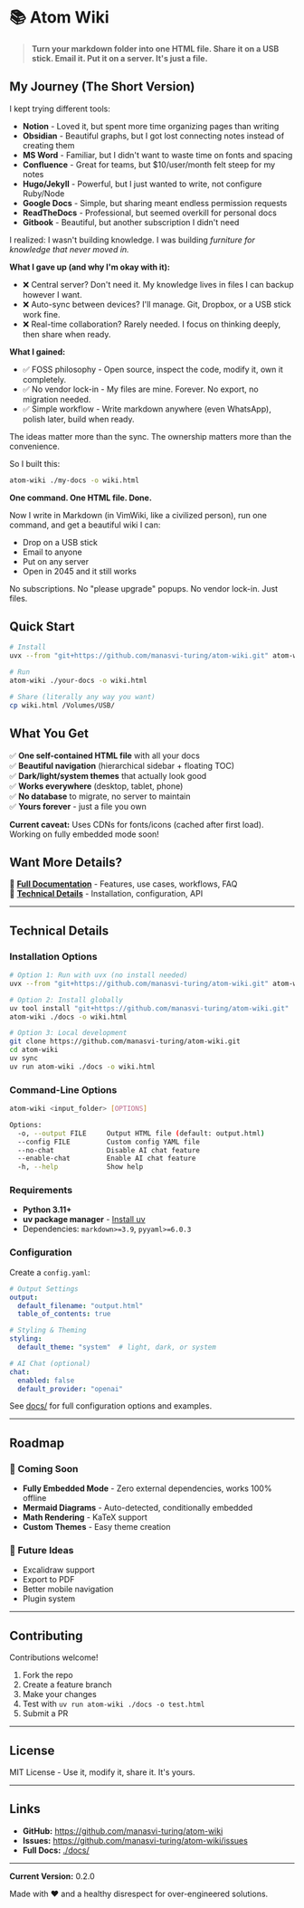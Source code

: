 # 📚 Atom Wiki

> **Turn your markdown folder into one HTML file. Share it on a USB stick. Email it. Put it on a server. It's just a file.**

## My Journey (The Short Version)

I kept trying different tools:
- **Notion** - Loved it, but spent more time organizing pages than writing
- **Obsidian** - Beautiful graphs, but I got lost connecting notes instead of creating them
- **MS Word** - Familiar, but I didn't want to waste time on fonts and spacing
- **Confluence** - Great for teams, but $10/user/month felt steep for my notes
- **Hugo/Jekyll** - Powerful, but I just wanted to write, not configure Ruby/Node
- **Google Docs** - Simple, but sharing meant endless permission requests
- **ReadTheDocs** - Professional, but seemed overkill for personal docs
- **Gitbook** - Beautiful, but another subscription I didn't need

I realized: I wasn't building knowledge. I was building *furniture for knowledge that never moved in.*

**What I gave up (and why I'm okay with it):**
- ❌ Central server? Don't need it. My knowledge lives in files I can backup however I want.
- ❌ Auto-sync between devices? I'll manage. Git, Dropbox, or a USB stick work fine.
- ❌ Real-time collaboration? Rarely needed. I focus on thinking deeply, then share when ready.

**What I gained:**
- ✅ FOSS philosophy - Open source, inspect the code, modify it, own it completely.
- ✅ No vendor lock-in - My files are mine. Forever. No export, no migration needed.
- ✅ Simple workflow - Write markdown anywhere (even WhatsApp), polish later, build when ready.

The ideas matter more than the sync. The ownership matters more than the convenience.

So I built this:

```bash
atom-wiki ./my-docs -o wiki.html
```

**One command. One HTML file. Done.**

Now I write in Markdown (in VimWiki, like a civilized person), run one command, and get a beautiful wiki I can:
- Drop on a USB stick
- Email to anyone
- Put on any server
- Open in 2045 and it still works

No subscriptions. No "please upgrade" popups. No vendor lock-in. Just files.

## Quick Start

```bash
# Install
uvx --from "git+https://github.com/manasvi-turing/atom-wiki.git" atom-wiki

# Run
atom-wiki ./your-docs -o wiki.html

# Share (literally any way you want)
cp wiki.html /Volumes/USB/
```

## What You Get

✅ **One self-contained HTML file** with all your docs  
✅ **Beautiful navigation** (hierarchical sidebar + floating TOC)  
✅ **Dark/light/system themes** that actually look good  
✅ **Works everywhere** (desktop, tablet, phone)  
✅ **No database** to migrate, no server to maintain  
✅ **Yours forever** - just a file you own

**Current caveat:** Uses CDNs for fonts/icons (cached after first load). Working on fully embedded mode soon!

## Want More Details?

📖 **[Full Documentation](./docs/index.md)** - Features, use cases, workflows, FAQ  
🔧 **[Technical Details](#technical-details)** - Installation, configuration, API  

---

## Technical Details

### Installation Options

```bash
# Option 1: Run with uvx (no install needed)
uvx --from "git+https://github.com/manasvi-turing/atom-wiki.git" atom-wiki ./docs -o wiki.html

# Option 2: Install globally
uv tool install "git+https://github.com/manasvi-turing/atom-wiki.git"
atom-wiki ./docs -o wiki.html

# Option 3: Local development
git clone https://github.com/manasvi-turing/atom-wiki.git
cd atom-wiki
uv sync
uv run atom-wiki ./docs -o wiki.html
```

### Command-Line Options

```bash
atom-wiki <input_folder> [OPTIONS]

Options:
  -o, --output FILE     Output HTML file (default: output.html)
  --config FILE         Custom config YAML file
  --no-chat             Disable AI chat feature
  --enable-chat         Enable AI chat feature
  -h, --help            Show help
```

### Requirements

- **Python 3.11+**
- **uv package manager** - [Install uv](https://docs.astral.sh/uv/)
- Dependencies: `markdown>=3.9`, `pyyaml>=6.0.3`

### Configuration

Create a `config.yaml`:

```yaml
# Output Settings
output:
  default_filename: "output.html"
  table_of_contents: true

# Styling & Theming
styling:
  default_theme: "system"  # light, dark, or system

# AI Chat (optional)
chat:
  enabled: false
  default_provider: "openai"
```

See [docs/](./docs/) for full configuration options and examples.

---

## Roadmap

### 🚀 Coming Soon
- **Fully Embedded Mode** - Zero external dependencies, works 100% offline
- **Mermaid Diagrams** - Auto-detected, conditionally embedded
- **Math Rendering** - KaTeX support
- **Custom Themes** - Easy theme creation

### 🔮 Future Ideas
- Excalidraw support
- Export to PDF
- Better mobile navigation
- Plugin system

---

## Contributing

Contributions welcome! 

1. Fork the repo
2. Create a feature branch
3. Make your changes
4. Test with `uv run atom-wiki ./docs -o test.html`
5. Submit a PR

---

## License

MIT License - Use it, modify it, share it. It's yours.

---

## Links

- **GitHub:** https://github.com/manasvi-turing/atom-wiki
- **Issues:** https://github.com/manasvi-turing/atom-wiki/issues
- **Full Docs:** [./docs/](./docs/)

---

**Current Version:** 0.2.0

Made with ❤️ and a healthy disrespect for over-engineered solutions.
